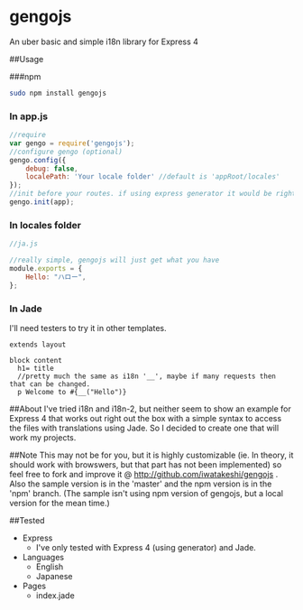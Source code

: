 gengojs
=======

An uber basic and simple i18n library for Express 4

##Usage

###npm
```bash
sudo npm install gengojs
```

### In app.js
```js
//require
var gengo = require('gengojs');
//configure gengo (optional)
gengo.config({
    debug: false,
    localePath: 'Your locale folder' //default is 'appRoot/locales'
});
//init before your routes. if using express generator it would be right after the last 'app.use'
gengo.init(app);

```
### In locales folder
```js
//ja.js

//really simple, gengojs will just get what you have
module.exports = {
    Hello: "ハロー",    
};
```
### In Jade
I'll need testers to try it in other templates.
```jade
extends layout

block content
  h1= title
  //pretty much the same as i18n '__', maybe if many requests then that can be changed.
  p Welcome to #{__("Hello")}
```
##About
I've tried i18n and i18n-2, but neither seem to show an example for Express 4 that works
out right out the box with a simple syntax to access the files with translations using Jade. So I
decided to create one that will work my projects.

##Note
This may not be for you, but it is highly customizable (ie. In theory, it should work with browswers, but that part has not been implemented) so feel free to fork and improve it @ http://github.com/iwatakeshi/gengojs . Also the sample version is in the 'master' and the npm version is in the 'npm' branch. (The sample isn't using npm version of gengojs, but a local version for the mean time.)

##Tested
* Express
    * I've only tested with Express 4 (using generator) and Jade.
* Languages
    * English
    * Japanese
* Pages
    * index.jade